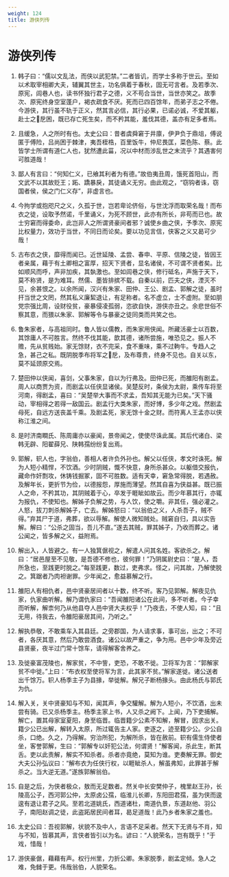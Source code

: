 ```yaml
---
weight: 124
title: 游侠列传
---
```


# 游侠列传

1. <span id="游侠列传-1"></span>
韩子曰：“儒以文乱法，而侠以武犯禁。”二者皆讥，而学士多称于世云。至如以术取宰相卿大夫，辅翼其世主，功名俱着于春秋，固无可言者。及若季次、原宪，闾巷人也，读书怀独行君子之德，义不苟合当世，当世亦笑之。故季次、原宪终身空室蓬户，褐衣疏食不厌。死而已四百馀年，而弟子志之不倦。今游侠，其行虽不轨于正义，然其言必信，其行必果，已诺必诚，不爱其躯，赴士之戹困，既已存亡死生矣，而不矜其能，羞伐其德，盖亦有足多者焉。

2. <span id="游侠列传-2"></span>
且缓急，人之所时有也。太史公曰：昔者虞舜窘于井廪，伊尹负于鼎俎，傅说匿于傅险，吕尚困于棘津，夷吾桎梏，百里饭牛，仲尼畏匡，菜色陈、蔡。此皆学士所谓有道仁人也，犹然遭此菑，况以中材而涉乱世之末流乎？其遇害何可胜道哉！

3. <span id="游侠列传-3"></span>
鄙人有言曰：“何知仁义，已飨其利者为有德。”故伯夷丑周，饿死首阳山，而文武不以其故贬王；跖、蹻暴戾，其徒诵义无穷。由此观之，“窃钩者诛，窃国者侯，侯之门仁义存”，非虚言也。

4. <span id="游侠列传-4"></span>
今拘学或抱咫尺之义，久孤于世，岂若卑论侪俗，与世沈浮而取荣名哉！而布衣之徒，设取予然诺，千里诵义，为死不顾世，此亦有所长，非苟而已也。故士穷窘而得委命，此岂非人之所谓贤豪间者邪？诚使乡曲之侠，予季次、原宪比权量力，效功于当世，不同日而论矣。要以功见言信，侠客之义又曷可少哉！

5. <span id="游侠列传-5"></span>
古布衣之侠，靡得而闻已。近世延陵、孟尝、春申、平原、信陵之徒，皆因王者亲属，藉于有土卿相之富厚，招天下贤者，显名诸侯，不可谓不贤者矣。比如顺风而呼，声非加疾，其埶激也。至如闾巷之侠，修行砥名，声施于天下，莫不称贤，是为难耳。然儒、墨皆排摈不载。自秦以前，匹夫之侠，湮灭不见，余甚恨之。以余所闻，汉兴有朱家、田仲、王公、剧孟、郭解之徒，虽时扞当世之文罔，然其私义廉絜退让，有足称者。名不虚立，士不虚附。至如朋党宗强比周，设财役贫，豪暴侵凌孤弱，恣欲自快，游侠亦丑之。余悲世俗不察其意，而猥以朱家、郭解等令与暴豪之徒同类而共笑之也。

6. <span id="游侠列传-6"></span>
鲁朱家者，与高祖同时。鲁人皆以儒教，而朱家用侠闻。所藏活豪士以百数，其馀庸人不可胜言。然终不伐其能，歆其德，诸所尝施，唯恐见之。振人不赡，先从贫贱始。家无馀财，衣不完采，食不重味，乘不过軥牛。专趋人之急，甚己之私。既阴脱季布将军之戹，及布尊贵，终身不见也。自关以东，莫不延颈原交焉。

7. <span id="游侠列传-7"></span>
楚田仲以侠闻，喜剑，父事朱家，自以为行弗及。田仲已死，而雒阳有剧孟。周人以商贾为资，而剧孟以任侠显诸侯。吴楚反时，条侯为太尉，乘传车将至河南，得剧孟，喜曰：“吴楚举大事而不求孟，吾知其无能为已矣。”天下骚动，宰相得之若得一敌国云。剧孟行大类朱家，而好博，多少年之戏。然剧孟母死，自远方送丧盖千乘。及剧孟死，家无馀十金之财。而符离人王孟亦以侠称江淮之间。

8. <span id="游侠列传-8"></span>
是时济南瞷氏、陈周庸亦以豪闻，景帝闻之，使使尽诛此属。其后代诸白、梁韩无辟、阳翟薛兄、陕韩孺纷纷复出焉。

9. <span id="游侠列传-9"></span>
郭解，轵人也，字翁伯，善相人者许负外孙也。解父以任侠，孝文时诛死。解为人短小精悍，不饮酒。少时阴贼，慨不快意，身所杀甚众。以躯借交报仇，藏命作奸剽攻，休铸钱掘冢，固不可胜数。适有天幸，窘急常得脱，若遇赦。及解年长，更折节为俭，以德报怨，厚施而薄望。然其自喜为侠益甚。既已振人之命，不矜其功，其阴贼着于心，卒发于睚眦如故云。而少年慕其行，亦辄为报仇，不使知也。解姊子负解之势，与人饮，使之嚼。非其任，强必灌之。人怒，拔刀刺杀解姊子，亡去。解姊怒曰：“以翁伯之义，人杀吾子，贼不得。”弃其尸于道，弗葬，欲以辱解。解使人微知贼处。贼窘自归，具以实告解。解曰：“公杀之固当，吾儿不直。”遂去其贼，罪其姊子，乃收而葬之。诸公闻之，皆多解之义，益附焉。

10. <span id="游侠列传-10"></span>
解出入，人皆避之。有一人独箕倨视之，解遣人问其名姓。客欲杀之。解曰：“居邑屋至不见敬，是吾德不修也，彼何罪！”乃阴属尉史曰：“是人，吾所急也，至践更时脱之。”每至践更，数过，吏弗求。怪之，问其故，乃解使脱之。箕踞者乃肉袒谢罪。少年闻之，愈益慕解之行。

11. <span id="游侠列传-11"></span>
雒阳人有相仇者，邑中贤豪居间者以十数，终不听。客乃见郭解。解夜见仇家，仇家曲听解。解乃谓仇家曰：“吾闻雒阳诸公在此间，多不听者。今子幸而听解，解柰何乃从他县夺人邑中贤大夫权乎！”乃夜去，不使人知，曰：“且无用，待我去，令雒阳豪居其间，乃听之。”

12. <span id="游侠列传-12"></span>
解执恭敬，不敢乘车入其县廷。之旁郡国，为人请求事，事可出，出之；不可者，各厌其意，然后乃敢尝酒食。诸公以故严重之，争为用。邑中少年及旁近县贤豪，夜半过门常十馀车，请得解客舍养之。

13. <span id="游侠列传-13"></span>
及徙豪富茂陵也，解家贫，不中訾，吏恐，不敢不徙。卫将军为言：“郭解家贫不中徙。”上曰：“布衣权至使将军为言，此其家不贫。”解家遂徙。诸公送者出千馀万。轵人杨季主子为县掾，举徙解。解兄子断杨掾头。由此杨氏与郭氏为仇。

14. <span id="游侠列传-14"></span>
解入关，关中贤豪知与不知，闻其声，争交驩解。解为人短小，不饮酒，出未尝有骑。已又杀杨季主。杨季主家上书，人又杀之阙下。上闻，乃下吏捕解。解亡，置其母家室夏阳，身至临晋。临晋籍少公素不知解，解冒，因求出关。籍少公已出解，解转入太原，所过辄告主人家。吏逐之，迹至籍少公。少公自杀，口绝。久之，乃得解。穷治所犯，为解所杀，皆在赦前。轵有儒生侍使者坐，客誉郭解，生曰：“郭解专以奸犯公法，何谓贤！”解客闻，杀此生，断其舌。吏以此责解，解实不知杀者。杀者亦竟绝，莫知为谁。吏奏解无罪。御史大夫公孙弘议曰：“解布衣为任侠行权，以睚眦杀人，解虽弗知，此罪甚于解杀之。当大逆无道。”遂族郭解翁伯。

15. <span id="游侠列传-15"></span>
自是之后，为侠者极众，敖而无足数者。然关中长安樊仲子，槐里赵王孙，长陵高公子，西河郭公仲，太原卤公孺，临淮儿长卿，东阳田君孺，虽为侠而逡逡有退让君子之风。至若北道姚氏，西道诸杜，南道仇景，东道赵他、羽公子，南阳赵调之徒，此盗跖居民间者耳，曷足道哉！此乃乡者朱家之羞也。

16. <span id="游侠列传-16"></span>
太史公曰：吾视郭解，状貌不及中人，言语不足采者。然天下无贤与不肖，知与不知，皆慕其声，言侠者皆引以为名。谚曰：“人貌荣名，岂有既乎！”于戏，惜哉！

17. <span id="游侠列传-17"></span>
游侠豪倨，藉藉有声。权行州里，力折公卿。朱家脱季，剧孟定倾。急人之难，免雠于更。伟哉翁伯，人貌荣名。
